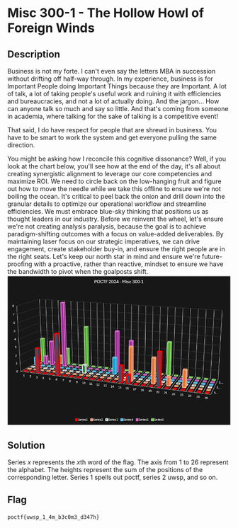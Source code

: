 # Misc 300-1 - The Hollow Howl of Foreign Winds
## Description
Business is not my forte. I can't even say the letters MBA in succession without drifting off half-way through. In my experience, business is for Important People doing Important Things because they are Important. A lot of talk, a lot of taking people's useful work and ruining it with efficiencies and bureaucracies, and not a lot of actually doing. And the jargon... How can anyone talk so much and say so little. And that's coming from someone in academia, where talking for the sake of talking is a competitive event!

That said, I do have respect for people that are shrewd in business. You have to be smart to work the system and get everyone pulling the same direction.

You might be asking how I reconcile this cognitive dissonance? Well, if you look at the chart below, you'll see how at the end of the day, it's all about creating synergistic alignment to leverage our core competencies and maximize ROI. We need to circle back on the low-hanging fruit and figure out how to move the needle while we take this offline to ensure we're not boiling the ocean. It's critical to peel back the onion and drill down into the granular details to optimize our operational workflow and streamline efficiencies. We must embrace blue-sky thinking that positions us as thought leaders in our industry. Before we reinvent the wheel, let's ensure we're not creating analysis paralysis, because the goal is to achieve paradigm-shifting outcomes with a focus on value-added deliverables. By maintaining laser focus on our strategic imperatives, we can drive engagement, create stakeholder buy-in, and ensure the right people are in the right seats. Let's keep our north star in mind and ensure we're future-proofing with a proactive, rather than reactive, mindset to ensure we have the bandwidth to pivot when the goalposts shift.
![Misc300-1.png](public/Misc300-1.png)

## Solution
Series $x$ represents the $x$th word of the flag. The axis from 1 to 26 represent the alphabet. The heights represent the sum of the positions of the corresponding letter. Series 1 spells out poctf, series 2 uwsp, and so on.

## Flag
`poctf{uwsp_1_4m_b3c0m3_d347h}`
